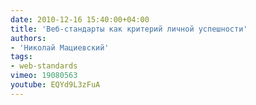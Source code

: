 ```yaml
---
date: 2010-12-16 15:40:00+04:00
title: 'Веб-стандарты как критерий личной успешности'
authors:
- 'Николай Мациевский'
tags:
- web-standards
vimeo: 19080563
youtube: EQYd9L3zFuA
---
```

